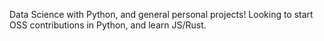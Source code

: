 Data Science with Python, and general personal projects!
Looking to start OSS contributions in Python, and learn JS/Rust.

<!---
Tapeless/Tapeless is a ✨ special ✨ repository because its `README.md` (this file) appears on your GitHub profile.
You can click the Preview link to take a look at your changes.
--->
